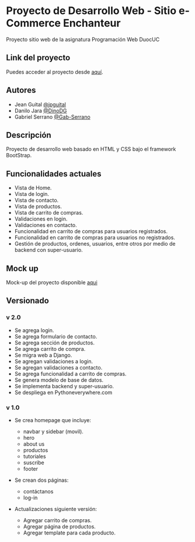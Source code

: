 # Proyecto de Desarrollo Web - Sitio e-Commerce Enchanteur

Proyecto sitio web de la asignatura Programación Web DuocUC

## Link del proyecto

Puedes acceder al proyecto desde [aquí](http://gabserrano.pythonanywhere.com).

## Autores

- Jean Guital [@jpguital](https://github.com/jpguital)
- Danilo Jara [@DinoDG](https://github.com/DinoDG)
- Gabriel Serrano [@Gab-Serrano](https://github.com/Gab-Serrano)

## Descripción

Proyecto de desarrollo web basado en HTML y CSS bajo el framework BootStrap.

## Funcionalidades actuales

- Vista de Home.
- Vista de login.
- Vista de contacto.
- Vista de productos.
- Vista de carrito de compras.
- Validaciones en login.
- Validaciones en contacto.
- Funcionalidad en carrito de compras para usuarios registrados.
- Funcionalidad en carrito de compras para usuarios no registrados.
- Gestión de productos, ordenes, usuarios, entre otros por medio de backend con super-usuario.

## Mock up

Mock-up del proyecto disponible [aqui](https://www.figma.com/file/ESxtuOdkHs8DZT5si91oeh/Sitio-eCommerce?node-id=222%3A457&t=gT7KEhRRzxSrs63O-1)

## Versionado

### v 2.0
- Se agrega login.
- Se agrega formulario de contacto.
- Se agrega sección de productos.
- Se agrega carrito de compra.
- Se migra web a Django.
- Se agregan validaciones a login.
- Se agregan validaciones a contacto.
- Se agrega funcionalidad a carrito de compras.
- Se genera modelo de base de datos.
- Se implementa backend y super-usuario.
- Se despliega en Pythoneverywhere.com

### v 1.0

- Se crea homepage que incluye:
    - navbar y sidebar (movil).
    - hero
    - about us
    - productos
    - tutoriales
    - suscribe
    - footer

- Se crean dos páginas:
    - contáctanos
    - log-in

- Actualizaciones siguiente versión:
    - Agregar carrito de compras.
    - Agregar página de productos.
    - Agregar template para cada producto.
